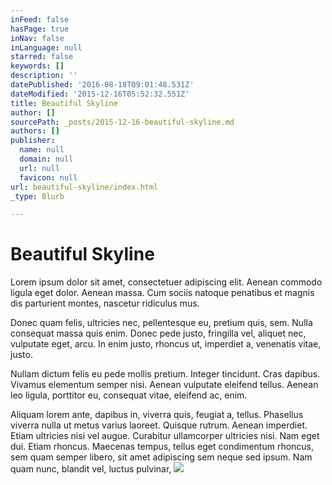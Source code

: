 ```yaml
---
inFeed: false
hasPage: true
inNav: false
inLanguage: null
starred: false
keywords: []
description: ''
datePublished: '2016-08-18T09:01:48.531Z'
dateModified: '2015-12-16T05:52:32.551Z'
title: Beautiful Skyline
author: []
sourcePath: _posts/2015-12-16-beautiful-skyline.md
authors: []
publisher:
  name: null
  domain: null
  url: null
  favicon: null
url: beautiful-skyline/index.html
_type: Blurb

---
```

# Beautiful Skyline

Lorem ipsum dolor sit amet, consectetuer adipiscing elit. Aenean commodo ligula eget dolor. Aenean massa. Cum sociis natoque penatibus et magnis dis parturient montes, nascetur ridiculus mus.

Donec quam felis, ultricies nec, pellentesque eu, pretium quis, sem. Nulla consequat massa quis enim. Donec pede justo, fringilla vel, aliquet nec, vulputate eget, arcu. In enim justo, rhoncus ut, imperdiet a, venenatis vitae, justo.

Nullam dictum felis eu pede mollis pretium. Integer tincidunt. Cras dapibus. Vivamus elementum semper nisi. Aenean vulputate eleifend tellus. Aenean leo ligula, porttitor eu, consequat vitae, eleifend ac, enim.

Aliquam lorem ante, dapibus in, viverra quis, feugiat a, tellus. Phasellus viverra nulla ut metus varius laoreet. Quisque rutrum. Aenean imperdiet. Etiam ultricies nisi vel augue. Curabitur ullamcorper ultricies nisi. Nam eget dui. Etiam rhoncus. Maecenas tempus, tellus eget condimentum rhoncus, sem quam semper libero, sit amet adipiscing sem neque sed ipsum. Nam quam nunc, blandit vel, luctus pulvinar,
![](https://the-grid-user-content.s3-us-west-2.amazonaws.com/9941eb06-ec3f-4c8a-9d04-07a1139feadb.jpg)